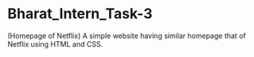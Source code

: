# Bharat_Intern_Task-3
(Homepage of Netflix)
A simple website having similar homepage that of Netflix using HTML and CSS.
